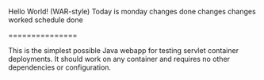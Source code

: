 Hello World! (WAR-style)
Today is monday
changes done
changes
changes worked
schedule done

===============

This is the simplest possible Java webapp for testing servlet container deployments.  It should work on any container and requires no other dependencies or configuration.
